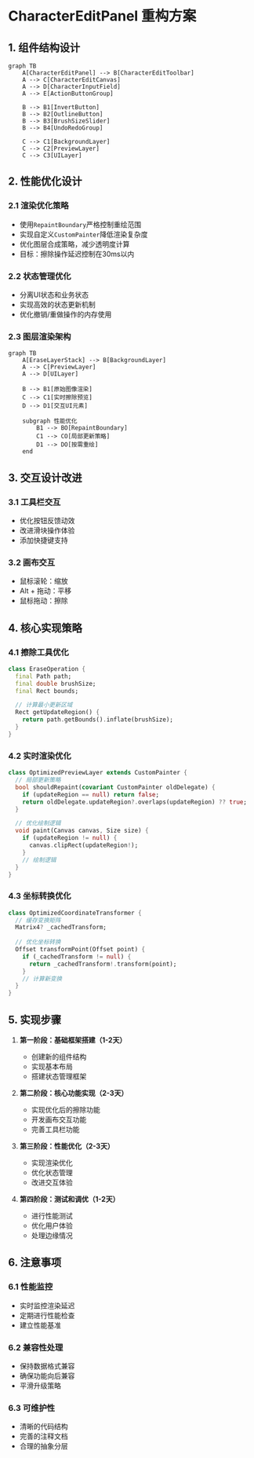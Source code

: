 # CharacterEditPanel 重构方案

## 1. 组件结构设计

```mermaid
graph TB
    A[CharacterEditPanel] --> B[CharacterEditToolbar]
    A --> C[CharacterEditCanvas]
    A --> D[CharacterInputField]
    A --> E[ActionButtonGroup]
    
    B --> B1[InvertButton]
    B --> B2[OutlineButton]
    B --> B3[BrushSizeSlider]
    B --> B4[UndoRedoGroup]
    
    C --> C1[BackgroundLayer]
    C --> C2[PreviewLayer]
    C --> C3[UILayer]
```

## 2. 性能优化设计

### 2.1 渲染优化策略

- 使用`RepaintBoundary`严格控制重绘范围
- 实现自定义`CustomPainter`降低渲染复杂度
- 优化图层合成策略，减少透明度计算
- 目标：擦除操作延迟控制在30ms以内

### 2.2 状态管理优化

- 分离UI状态和业务状态
- 实现高效的状态更新机制
- 优化撤销/重做操作的内存使用

### 2.3 图层渲染架构

```mermaid
graph TB
    A[EraseLayerStack] --> B[BackgroundLayer]
    A --> C[PreviewLayer]
    A --> D[UILayer]
    
    B --> B1[原始图像渲染]
    C --> C1[实时擦除预览]
    D --> D1[交互UI元素]

    subgraph 性能优化
        B1 --> BO[RepaintBoundary]
        C1 --> CO[局部更新策略]
        D1 --> DO[按需重绘]
    end
```

## 3. 交互设计改进

### 3.1 工具栏交互

- 优化按钮反馈动效
- 改进滑块操作体验
- 添加快捷键支持

### 3.2 画布交互

- 鼠标滚轮：缩放
- Alt + 拖动：平移
- 鼠标拖动：擦除

## 4. 核心实现策略

### 4.1 擦除工具优化

```dart
class EraseOperation {
  final Path path;
  final double brushSize;
  final Rect bounds;

  // 计算最小更新区域
  Rect getUpdateRegion() {
    return path.getBounds().inflate(brushSize);
  }
}
```

### 4.2 实时渲染优化

```dart
class OptimizedPreviewLayer extends CustomPainter {
  // 局部更新策略
  bool shouldRepaint(covariant CustomPainter oldDelegate) {
    if (updateRegion == null) return false;
    return oldDelegate.updateRegion?.overlaps(updateRegion) ?? true;
  }

  // 优化绘制逻辑
  void paint(Canvas canvas, Size size) {
    if (updateRegion != null) {
      canvas.clipRect(updateRegion!);
    }
    // 绘制逻辑
  }
}
```

### 4.3 坐标转换优化

```dart
class OptimizedCoordinateTransformer {
  // 缓存变换矩阵
  Matrix4? _cachedTransform;
  
  // 优化坐标转换
  Offset transformPoint(Offset point) {
    if (_cachedTransform != null) {
      return _cachedTransform!.transform(point);
    }
    // 计算新变换
  }
}
```

## 5. 实现步骤

1. **第一阶段：基础框架搭建（1-2天）**
   - 创建新的组件结构
   - 实现基本布局
   - 搭建状态管理框架

2. **第二阶段：核心功能实现（2-3天）**
   - 实现优化后的擦除功能
   - 开发画布交互功能
   - 完善工具栏功能

3. **第三阶段：性能优化（2-3天）**
   - 实现渲染优化
   - 优化状态管理
   - 改进交互体验

4. **第四阶段：测试和调优（1-2天）**
   - 进行性能测试
   - 优化用户体验
   - 处理边缘情况

## 6. 注意事项

### 6.1 性能监控

- 实时监控渲染延迟
- 定期进行性能检查
- 建立性能基准

### 6.2 兼容性处理

- 保持数据格式兼容
- 确保功能向后兼容
- 平滑升级策略

### 6.3 可维护性

- 清晰的代码结构
- 完善的注释文档
- 合理的抽象分层
